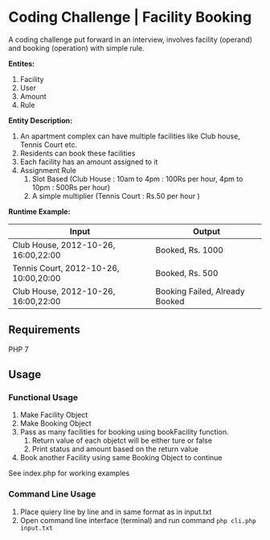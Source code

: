 # Coding Challenge | Facility Booking
A coding challenge put forward in an interview, involves facility (operand) and booking (operation) with simple rule.

**Entites:**

1. Facility
2. User
3. Amount
4. Rule

**Entity Description:**

1. An apartment complex can have multiple facilities like Club house, Tennis Court etc.
2. Residents can book these facilities
3. Each facility has an amount assigned to it
4. Assignment Rule
     1. Slot Based (Club House : 10am to 4pm : 100Rs per hour, 4pm to 10pm : 500Rs per hour)
     2. A simple multiplier (Tennis Court : Rs.50 per hour )

**Runtime Example:**

Input  | Output
------------- | -------------
Club House, 2012-10-26, 16:00,22:00   | Booked, Rs. 1000
Tennis Court, 2012-10-26, 10:00,20:00 | Booked, Rs. 500
Club House, 2012-10-26, 16:00,22:00   | Booking Failed, Already Booked


## Requirements
PHP 7

## Usage

### Functional Usage

1. Make Facility Object
2. Make Booking Object
3. Pass as many facilities for booking using bookFacility function.
	1. Return value of each objetct will be either ture or false
	2. Print status and amount based on the return value
4. Book another Facility using same Booking Object to continue

See index.php for working examples


### Command Line Usage
1. Place quiery line by line and in same format as in input.txt
2. Open command line interface (terminal) and run command ```php cli.php input.txt```
